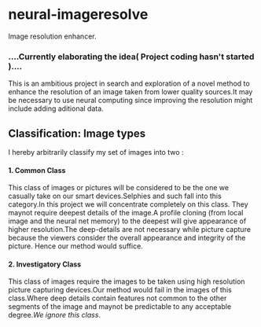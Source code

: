 # neural-imageresolve
Image resolution enhancer. 
<h3 color="red">....Currently elaborating the idea( Project coding hasn't started )....</h3>

This is an ambitious project in search and exploration of a novel method to enhance the resolution of an image taken from lower quality sources.It may be necessary to use neural computing since improving the resolution might include adding aditional data.

<h2>Classification: Image types</h2>
I hereby arbitrarily classify my set of images into two :
 <h4>1. Common Class</h4>
        This class of images or pictures will be considered to be the one we casually take on our smart devices.Selphies and such fall into this category.In this project we will concentrate completely on this class.
        They maynot require deepest details of the image.A profile cloning (from local image and the neural net memory) to the deepest will give appearance of higher resolution.The deep-details are not necessary while picture capture because the viewers consider the overall appearance and integrity of the picture. Hence our method would suffice.
 <h4>2. Investigatory Class</h4>
       This class of images require the images to be taken using high resolution picture capturing devices.Our method would fail in the images of this class.Where deep details contain features not common to the other segments of the image and maynot be predictable to any acceptable degree.<i>We ignore this class</i>.
